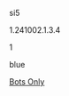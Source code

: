 si5

1.241002.1.3.4

1

blue

[Bots Only](https://www.lakeshorelearning.com/assets/html/do_not_visit.html)